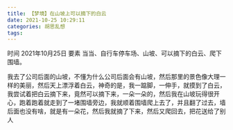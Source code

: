 ```yaml
---
title: 【梦境】在山坡上可以摘下的白云
date: 2021-10-25 10:29:11
categories: 胡思乱想
tags: 
---
```

时间
2021年10月25日
要素
当当、自行车停车场、山坡、可以摘下的白云、爬下围墙。

我去了公司后面的山坡，不懂为什么公司后面会有山坡，然后那里的景色像大理一样的美丽，然后天上漂浮着白云，神奇的是，我一踮脚，一伸手，就摸到了白云，我尝试着把白云摘下来，竟然可以摘下来，一朵一朵的，然后我在山坡玩得很开心，跑着跑着就走到了一堵围墙旁边，我就顺着围墙爬上去了，并且翻了过去，墙后面也没有啥，就是有一朵花，然后我就摘了下来，然后又爬回去，把花送给了别人



